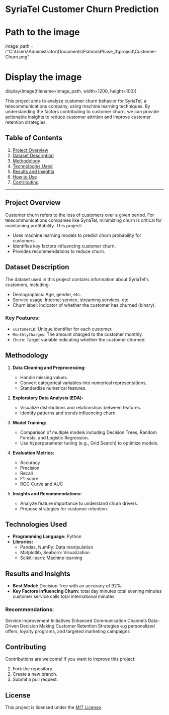 # SyriaTel Customer Churn Prediction
# Path to the image
image_path = r"C:\Users\Administrator\Documents\Flatiron\Phase_3\project\Customer-Churn.png"

# Display the image
display(Image(filename=image_path, width=1200, height=100))

This project aims to analyze customer churn behavior for SyriaTel, a telecommunications company, using machine learning techniques. By understanding the factors contributing to customer churn, we can provide actionable insights to reduce customer attrition and improve customer retention strategies.

## Table of Contents

1. [Project Overview](#project-overview)
2. [Dataset Description](#dataset-description)
3. [Methodology](#methodology)
4. [Technologies Used](#technologies-used)
5. [Results and Insights](#results-and-insights)
6. [How to Use](#how-to-use)
7. [Contributing](#contributing)

---

## Project Overview
Customer churn refers to the loss of customers over a given period. For telecommunications companies like SyriaTel, minimizing churn is critical for maintaining profitability. This project:

- Uses machine learning models to predict churn probability for customers.
- Identifies key factors influencing customer churn.
- Provides recommendations to reduce churn.
## Dataset Description

The dataset used in this project contains information about SyriaTel's customers, including:

- Demographics: Age, gender, etc.
- Service usage: Internet service, streaming services, etc.
- Churn label: Indicator of whether the customer has churned (binary).

### Key Features:
- `customerID`: Unique identifier for each customer.
- `MonthlyCharges`: The amount charged to the customer monthly.
- `Churn`: Target variable indicating whether the customer churned.

## Methodology

1. **Data Cleaning and Preprocessing:**
   - Handle missing values.
   - Convert categorical variables into numerical representations.
   - Standardize numerical features.

2. **Exploratory Data Analysis (EDA):**
   - Visualize distributions and relationships between features.
   - Identify patterns and trends influencing churn.
3. **Model Training:**
   - Comparison of multiple models including Decision Trees, Random Forests, and Logistic Regression.
   - Use hyperparameter tuning (e.g., Grid Search) to optimize models.
4. **Evaluation Metrics:**
   - Accuracy
   - Precision
   - Recall
   - F1-score
   - ROC Curve and AUC
5. **Insights and Recommendations:**
   - Analyze feature importance to understand churn drivers.
   - Propose strategies for customer retention.

## Technologies Used

- **Programming Language:** Python
- **Libraries:**
  - Pandas, NumPy: Data manipulation
  - Matplotlib, Seaborn: Visualization
  - Scikit-learn: Machine learning

## Results and Insights

- **Best Model:** Decision Tree with an accuracy of 92%.
- **Key Factors Influencing Churn:**
  total day minutes
  total evening minutes
  customer service calls
  total international minutes


### Recommendations:
 Service Improvement Initiatives
 Enhanced Communication Channels
 Data-Driven Decision Making
 Customer Retention Strategies e.g personalized offers, loyalty programs, and targeted marketing campaigns


## Contributing

Contributions are welcome! If you want to improve this project:

1. Fork the repository.
2. Create a new branch.
3. Submit a pull request.

## License

This project is licensed under the [MIT License](LICENSE).



